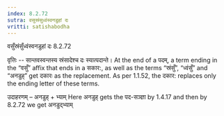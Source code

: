 ```yaml
---
index: 8.2.72
sutra: वसुस्रंसुध्वंस्वनडुहां दः
vritti: satishabodha
---
```



 वसुँस्रंसुँध्वंस्वनडुहां दः 8.2.72 


वृत्तिः -- सान्तवस्वन्तस्य स्रंसादेश्च दः स्यात्पदान्ते। At the end of a पदम्, a term ending in the “वसुँ” affix that ends in a सकार:, as well as the terms “स्रंसुँ”, “ध्वंसुँ” and “अनडुह्” get दकारः as the replacement. As per 1.1.52, the दकार: replaces only the ending letter of these terms. 


उदाहरणम् – अनडुह् + भ्याम् Here अनडुह् gets the पद-सञ्ज्ञा by 1.4.17 and then by 8.2.72 we get अनडुद्भ्याम् 


